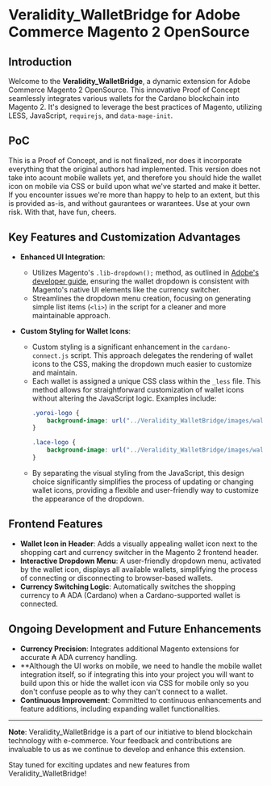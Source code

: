 # Veralidity_WalletBridge for Adobe Commerce Magento 2 OpenSource

## Introduction

Welcome to the **Veralidity_WalletBridge**, a dynamic extension for Adobe Commerce Magento 2 OpenSource. This innovative Proof of Concept seamlessly integrates various wallets for the Cardano blockchain into Magento 2. It's designed to leverage the best practices of Magento, utilizing LESS, JavaScript, `requirejs`, and `data-mage-init`.

## PoC

This is a Proof of Concept, and is not finalized, nor does it incorporate everything that the original authors had implemented. This version does not take into acount mobile wallets yet, and therefore you should hide the wallet icon on mobile via CSS or build upon what we've started and make it better. If you encounter issues we're more than happy to help to an extent, but this is provided as-is, and without gaurantees or warantees. Use at your own risk. With that, have fun, cheers.

## Key Features and Customization Advantages

- **Enhanced UI Integration**: 
  - Utilizes Magento's `.lib-dropdown();` method, as outlined in [Adobe's developer guide](https://developer.adobe.com/commerce/frontend-core/javascript/jquery-widgets/dropdown/), ensuring the wallet dropdown is consistent with Magento's native UI elements like the currency switcher.
  - Streamlines the dropdown menu creation, focusing on generating simple list items (`<li>`) in the script for a cleaner and more maintainable approach.

- **Custom Styling for Wallet Icons**: 
  - Custom styling is a significant enhancement in the `cardano-connect.js` script. This approach delegates the rendering of wallet icons to the CSS, making the dropdown much easier to customize and maintain. 
  - Each wallet is assigned a unique CSS class within the `_less` file. This method allows for straightforward customization of wallet icons without altering the JavaScript logic. Examples include:
    ```css
    .yoroi-logo {
        background-image: url("../Veralidity_WalletBridge/images/wallets/yoroi-logo.png");
    }

    .lace-logo {
        background-image: url("../Veralidity_WalletBridge/images/wallets/lace-logo.png");
    }
    ```
  - By separating the visual styling from the JavaScript, this design choice significantly simplifies the process of updating or changing wallet icons, providing a flexible and user-friendly way to customize the appearance of the dropdown.

## Frontend Features

- **Wallet Icon in Header**: Adds a visually appealing wallet icon next to the shopping cart and currency switcher in the Magento 2 frontend header.
- **Interactive Dropdown Menu**: A user-friendly dropdown menu, activated by the wallet icon, displays all available wallets, simplifying the process of connecting or disconnecting to browser-based wallets.
- **Currency Switching Logic**: Automatically switches the shopping currency to ₳ ADA (Cardano) when a Cardano-supported wallet is connected.

## Ongoing Development and Future Enhancements

- **Currency Precision**: Integrates additional Magento extensions for accurate ₳ ADA currency handling.
- **Although the UI works on mobile, we need to handle the mobile wallet integration itself, so if integrating this into your project you will want to build upon this or hide the wallet icon via CSS for mobile only so you don't confuse people as to why they can't connect to a wallet.
- **Continuous Improvement**: Committed to continuous enhancements and feature additions, including expanding wallet functionalities.

---

**Note**: Veralidity_WalletBridge is a part of our initiative to blend blockchain technology with e-commerce. Your feedback and contributions are invaluable to us as we continue to develop and enhance this extension.

Stay tuned for exciting updates and new features from Veralidity_WalletBridge!
